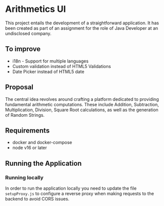 # Arithmetics UI
This project entails the development of a straightforward application. It has been created as part of an assignment for
the role of Java Developer at an undisclosed company.

## To improve
- i18n - Support for multiple languages
- Custom validation instead of HTML5 Validations
- Date Picker instead of HTML5 date

## Proposal

The central idea revolves around crafting a platform dedicated to providing fundamental arithmetic computations. These
include Addition, Subtraction, Multiplication, Division, Square Root calculations, as well as the generation of Random
Strings.

## Requirements
- docker and docker-compose
- node v16 or later

## Running the Application

### Running locally
In order to run the application locally you need to update the file ```setupProxy.js``` to configure a reverse proxy
when making requests to the backend to avoid CORS issues.
